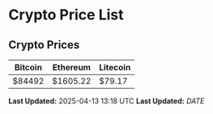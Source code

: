 # Crypto Price List

## Crypto Prices
| Bitcoin | Ethereum | Litecoin |
| ------- | -------- | -------- |
| $84492 | $1605.22 | $79.17 |
**Last Updated:** 2025-04-13 13:18 UTC
**Last Updated:** $DATE$
